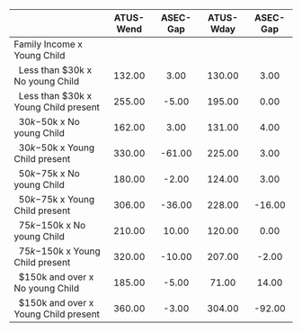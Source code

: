 
|                      |    ATUS-Wend |     ASEC-Gap |    ATUS-Wday |     ASEC-Gap |
| -------------------- | :----------: | :----------: | :----------: | :----------: |
| Family Income x Young Child |              |              |              |              |
| &nbsp;&nbsp;Less than $30k x No young Child |       132.00 |         3.00 |       130.00 |         3.00 |
| &nbsp;&nbsp;Less than $30k x Young Child present |       255.00 |        -5.00 |       195.00 |         0.00 |
| &nbsp;&nbsp;$30k-$50k x No young Child |       162.00 |         3.00 |       131.00 |         4.00 |
| &nbsp;&nbsp;$30k-$50k x Young Child present |       330.00 |       -61.00 |       225.00 |         3.00 |
| &nbsp;&nbsp;$50k-$75k x No young Child |       180.00 |        -2.00 |       124.00 |         3.00 |
| &nbsp;&nbsp;$50k-$75k x Young Child present |       306.00 |       -36.00 |       228.00 |       -16.00 |
| &nbsp;&nbsp;$75k-$150k x No young Child |       210.00 |        10.00 |       120.00 |         0.00 |
| &nbsp;&nbsp;$75k-$150k x Young Child present |       320.00 |       -10.00 |       207.00 |        -2.00 |
| &nbsp;&nbsp;$150k and over x No young Child |       185.00 |        -5.00 |        71.00 |        14.00 |
| &nbsp;&nbsp;$150k and over x Young Child present |       360.00 |        -3.00 |       304.00 |       -92.00 |


